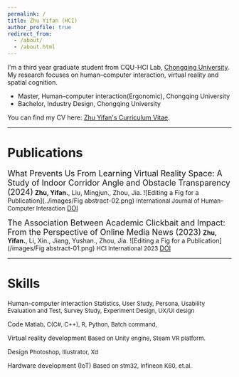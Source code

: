 ```yaml
---
permalink: /
title: Zhu Yifan (HCI)
author_profile: true
redirect_from:
  - /about/
  - /about.html
---
```

I'm a third year graduate student from CQU-HCI Lab, [Chongqing University](https://www.cqu.edu.cn/). My research focuses on human–computer interaction, virtual reality and spatial cognition.

- Master, Human–computer interaction(Ergonomic), Chongqing University
- Bachelor, Industry Design, Chongqing University

You can find my CV here: [Zhu Yifan's Curriculum Vitae](../assets/Zhuyifan_cv_Web.pdf).

---

# Publications
<font size = 4>What Prevents Us From Learning Virtual Reality Space: A Study of Indoor Corridor Angle and Obstacle Transparency (2024)</font>
**Zhu, Yifan.**, Liu, Mingjun., Zhou, Jia.
![Editing a Fig for a Publication](../images/Fig abstract-02.png)
<font size = 2>International Journal of Human–Computer Interaction</font>
[DOI](https://www.tandfonline.com/doi/abs/10.1080/10447318.2024.2364473/)

<font size = 4>The Association Between Academic Clickbait and Impact: From the Perspective of Online Media News (2023)</font>
**Zhu, Yifan.**, Li, Xin., Jiang, Yushan., Zhou, Jia.
![Editing a Fig for a Publication](/images/Fig abstract-01.png)
<font size = 2>HCI International 2023</font>
[DOI](https://doi.org/10.1007/978-3-031-48044-7_32)

---


# Skills
Human-computer interaction
<font size = 2>Statistics, User Study, Persona, Usability Evaluation and Test, Survey Study, Experiment Design, UX/UI design</font>

Code
<font size = 2>Matlab, C(C#, C++), R, Python, Batch command,</font>

Virtual reality development
<font size = 2>Based on Unity engine, Steam VR platform. </font>

Design
<font size = 2>Photoshop, Illustrator, Xd</font>

Hardware development (IoT)
<font size = 2>Based on stm32, Infineon K60, et.al. </font>


